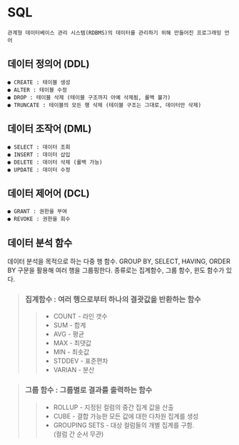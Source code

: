 SQL
=
```
관계형 데이터베이스 관리 시스템(RDBMS)의 데이터를 관리하기 위해 만들어진 프로그래밍 언어
```
데이터 정의어 (DDL)
----
```
● CREATE : 테이블 생성
● ALTER : 테이블 수정
● DROP : 테이블 삭제 (테이블 구조까지 아예 삭제됨, 롤백 불가)
● TRUNCATE : 테이블의 모든 행 삭제 (테이블 구조는 그대로, 데이터만 삭제)
```

데이터 조작어 (DML)
---
```
● SELECT : 데이터 조회
● INSERT : 데이터 삽입
● DELETE : 데이터 삭제 (롤백 가능)
● UPDATE : 데이터 수정
```
데이터 제어어 (DCL)
---
```
● GRANT : 권한을 부여
● REVOKE : 권한을 회수 
```
데이터 분석 함수
---
데이터 분석을 목적으로 하는 다중 행 함수. 
GROUP BY, SELECT, HAVING, ORDER BY  구문을 활용해 여러 행을 그룹핑한다. 종류로는 집계함수, 그룹 함수, 윈도 함수가 있다.

> ### 집계함수 : 여러 행으로부터 하나의 결괏값을 반환하는 함수
>>* COUNT - 라인 갯수  
>>* SUM - 합계  
>>* AVG - 평균  
>>* MAX - 최댓값  
>>* MIN - 최솟값  
>>* STDDEV - 표준편차  
>>* VARIAN - 분산  


> ### 그룹 함수 : 그룹별로 결과를 출력하는 함수
>>* ROLLUP - 지정된 컬럼의 중간 집계 값을 산출
>>* CUBE - 결합 가능한 모든 값에 대한 다차원 집계를 생성
>>* GROUPING SETS - 대상 컬럼들의 개별 집계를 구함.   
(컬럼 간 순서 무관)